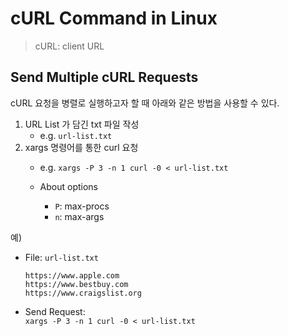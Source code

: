 # cURL Command in Linux
> cURL: client URL

## Send Multiple cURL Requests
cURL 요청을 병렬로 실행하고자 할 때 아래와 같은 방법을 사용할 수 있다.
1. URL List 가 담긴 txt 파일 작성
    - e.g. `url-list.txt`
2. xargs 명령어를 통한 curl 요청
    - e.g. `xargs -P 3 -n 1 curl -0 < url-list.txt`

    - About options
      - `P`: max-procs
      - `n`: max-args

예)  
- File: `url-list.txt`
  ```
  https://www.apple.com
  https://www.bestbuy.com
  https://www.craigslist.org
  ```

- Send Request:  
  `xargs -P 3 -n 1 curl -0 < url-list.txt`
